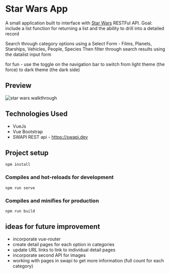 # Star Wars App

A small application built to interface with [Star Wars](https://swapi.dev) RESTFul API.
Goal: include a list function for returning a list and the ability to drill into a detailed record

Search through category options using a Select Form - Films, Planets, Starships, Vehicles, People, Species
Then filter through search results using the datalist input form 

for fun - use the toggle on the navigation bar to switch from light theme (the force) to dark theme (the dark side)

## Preview 
![star wars walkthrough](star_wars.gif)

## Technologies Used

- VueJs
- Vue Bootstrap
- SWAPI REST api - https://swapi.dev

## Project setup

```
npm install
```

### Compiles and hot-reloads for development

```
npm run serve
```

### Compiles and minifies for production

```
npm run build
```

## ideas for future improvement 
- incorporate vue-router
- create detail pages for each option in categories
- update URL links to link to individual detail pages 
- incorporate second API for images 
- working with pages in swapi to get more information (full count for each category) 

